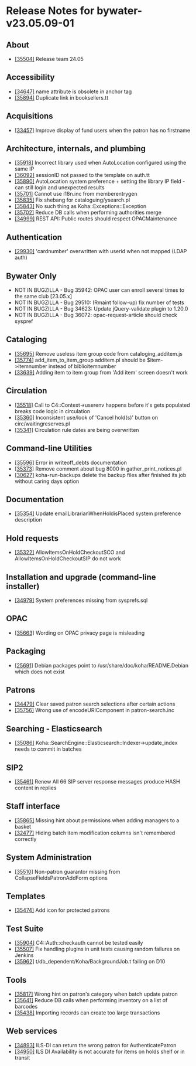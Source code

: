 
# Release Notes for bywater-v23.05.09-01

## About

- [[35504]](http://bugs.koha-community.org/bugzilla3/show_bug.cgi?id=35504) Release team 24.05

## Accessibility

- [[34647]](http://bugs.koha-community.org/bugzilla3/show_bug.cgi?id=34647) name attribute is obsolete in anchor tag
- [[35894]](http://bugs.koha-community.org/bugzilla3/show_bug.cgi?id=35894) Duplicate link in booksellers.tt

## Acquisitions

- [[33457]](http://bugs.koha-community.org/bugzilla3/show_bug.cgi?id=33457) Improve display of fund users when the patron has no firstname

## Architecture, internals, and plumbing

- [[35918]](http://bugs.koha-community.org/bugzilla3/show_bug.cgi?id=35918) Incorrect library used when AutoLocation configured using the same IP
- [[36092]](http://bugs.koha-community.org/bugzilla3/show_bug.cgi?id=36092) sessionID not passed to the template on auth.tt
- [[35890]](http://bugs.koha-community.org/bugzilla3/show_bug.cgi?id=35890) AutoLocation system preference + setting the library IP field - can still login and unexpected results
- [[35701]](http://bugs.koha-community.org/bugzilla3/show_bug.cgi?id=35701) Cannot use i18n.inc from memberentrygen
- [[35835]](http://bugs.koha-community.org/bugzilla3/show_bug.cgi?id=35835) Fix shebang for cataloguing/ysearch.pl
- [[35843]](http://bugs.koha-community.org/bugzilla3/show_bug.cgi?id=35843) No such thing as Koha::Exceptions::Exception
- [[35702]](http://bugs.koha-community.org/bugzilla3/show_bug.cgi?id=35702) Reduce DB calls when performing authorities merge
- [[34999]](http://bugs.koha-community.org/bugzilla3/show_bug.cgi?id=34999) REST API: Public routes should respect OPACMaintenance

## Authentication

- [[29930]](http://bugs.koha-community.org/bugzilla3/show_bug.cgi?id=29930) 'cardnumber' overwritten with userid when not mapped (LDAP auth)

## Bywater Only

- NOT IN BUGZILLA - Bug 35942: OPAC user can enroll several times to the same club [23.05.x]
- NOT IN BUGZILLA - Bug 29510: (Rmaint follow-up) fix number of tests
- NOT IN BUGZILLA - Bug 34623: Update jQuery-validate plugin to 1.20.0
- NOT IN BUGZILLA - Bug 36072: opac-request-article should check syspref

## Cataloging

- [[35695]](http://bugs.koha-community.org/bugzilla3/show_bug.cgi?id=35695) Remove useless item group code from cataloging_additem.js
- [[35774]](http://bugs.koha-community.org/bugzilla3/show_bug.cgi?id=35774) add_item_to_item_group additem.pl should be $item->itemnumber instead of biblioitemnumber
- [[33639]](http://bugs.koha-community.org/bugzilla3/show_bug.cgi?id=33639) Adding item to item group from 'Add item' screen doesn't work

## Circulation

- [[35518]](http://bugs.koha-community.org/bugzilla3/show_bug.cgi?id=35518) Call to C4::Context->userenv happens before it's gets populated breaks code logic in circulation
- [[35360]](http://bugs.koha-community.org/bugzilla3/show_bug.cgi?id=35360) Inconsistent use/look of 'Cancel hold(s)' button on circ/waitingreserves.pl
- [[35341]](http://bugs.koha-community.org/bugzilla3/show_bug.cgi?id=35341) Circulation rule dates are being overwritten

## Command-line Utilities

- [[35596]](http://bugs.koha-community.org/bugzilla3/show_bug.cgi?id=35596) Error in writeoff_debts documentation
- [[35373]](http://bugs.koha-community.org/bugzilla3/show_bug.cgi?id=35373) Remove comment about bug 8000 in gather_print_notices.pl
- [[30627]](http://bugs.koha-community.org/bugzilla3/show_bug.cgi?id=30627) koha-run-backups delete the backup files after finished its job without caring days option

## Documentation

- [[35354]](http://bugs.koha-community.org/bugzilla3/show_bug.cgi?id=35354) Update emailLibrarianWhenHoldisPlaced system preference description

## Hold requests

- [[35322]](http://bugs.koha-community.org/bugzilla3/show_bug.cgi?id=35322) AllowItemsOnHoldCheckoutSCO and AllowItemsOnHoldCheckoutSIP do not work

## Installation and upgrade (command-line installer)

- [[34979]](http://bugs.koha-community.org/bugzilla3/show_bug.cgi?id=34979) System preferences missing from sysprefs.sql

## OPAC

- [[35663]](http://bugs.koha-community.org/bugzilla3/show_bug.cgi?id=35663) Wording on OPAC privacy page is misleading

## Packaging

- [[25691]](http://bugs.koha-community.org/bugzilla3/show_bug.cgi?id=25691) Debian packages point to /usr/share/doc/koha/README.Debian which does not exist

## Patrons

- [[34479]](http://bugs.koha-community.org/bugzilla3/show_bug.cgi?id=34479) Clear saved patron search selections after certain actions
- [[35756]](http://bugs.koha-community.org/bugzilla3/show_bug.cgi?id=35756) Wrong use of encodeURIComponent in patron-search.inc

## Searching - Elasticsearch

- [[35086]](http://bugs.koha-community.org/bugzilla3/show_bug.cgi?id=35086) Koha::SearchEngine::Elasticsearch::Indexer->update_index needs to commit in batches

## SIP2

- [[35461]](http://bugs.koha-community.org/bugzilla3/show_bug.cgi?id=35461) Renew All 66 SIP server response messages produce HASH content in replies

## Staff interface

- [[35865]](http://bugs.koha-community.org/bugzilla3/show_bug.cgi?id=35865) Missing hint about permissions when adding managers to a basket
- [[32477]](http://bugs.koha-community.org/bugzilla3/show_bug.cgi?id=32477) Hiding batch item modification columns isn't remembered correctly

## System Administration

- [[35510]](http://bugs.koha-community.org/bugzilla3/show_bug.cgi?id=35510) Non-patron guarantor missing from CollapseFieldsPatronAddForm  options

## Templates

- [[35474]](http://bugs.koha-community.org/bugzilla3/show_bug.cgi?id=35474) Add icon for protected patrons

## Test Suite

- [[35904]](http://bugs.koha-community.org/bugzilla3/show_bug.cgi?id=35904) C4::Auth::checkauth cannot be tested easily
- [[35507]](http://bugs.koha-community.org/bugzilla3/show_bug.cgi?id=35507) Fix handling plugins in unit tests causing random failures on Jenkins
- [[35962]](http://bugs.koha-community.org/bugzilla3/show_bug.cgi?id=35962) t/db_dependent/Koha/BackgroundJob.t failing on D10

## Tools

- [[35817]](http://bugs.koha-community.org/bugzilla3/show_bug.cgi?id=35817) Wrong hint on patron's category when batch update patron
- [[35641]](http://bugs.koha-community.org/bugzilla3/show_bug.cgi?id=35641) Reduce DB calls when performing inventory on a list of barcodes
- [[35438]](http://bugs.koha-community.org/bugzilla3/show_bug.cgi?id=35438) Importing records can create too large transactions

## Web services

- [[34893]](http://bugs.koha-community.org/bugzilla3/show_bug.cgi?id=34893) ILS-DI can return the wrong patron for AuthenticatePatron
- [[34950]](http://bugs.koha-community.org/bugzilla3/show_bug.cgi?id=34950) ILS DI Availability is not accurate for items on holds shelf or in transit


